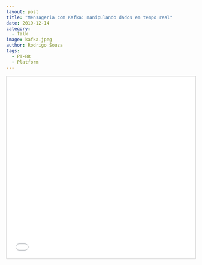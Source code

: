 ```yaml
---
layout: post
title: "Mensageria com Kafka: manipulando dados em tempo real"
date: 2019-12-14
category:
  - Talk
image: kafka.jpeg
author: Rodrigo Souza
tags:
  - PT-BR
  - Platform
---
```

<iframe src="//www.slideshare.net/slideshow/embed_code/key/2DA7gMas3bx2K1" width="595" height="485" frameborder="0" marginwidth="0" marginheight="0" scrolling="no" style="border:1px solid #CCC; border-width:1px; margin-bottom:5px; max-width: 100%;" allowfullscreen> </iframe>